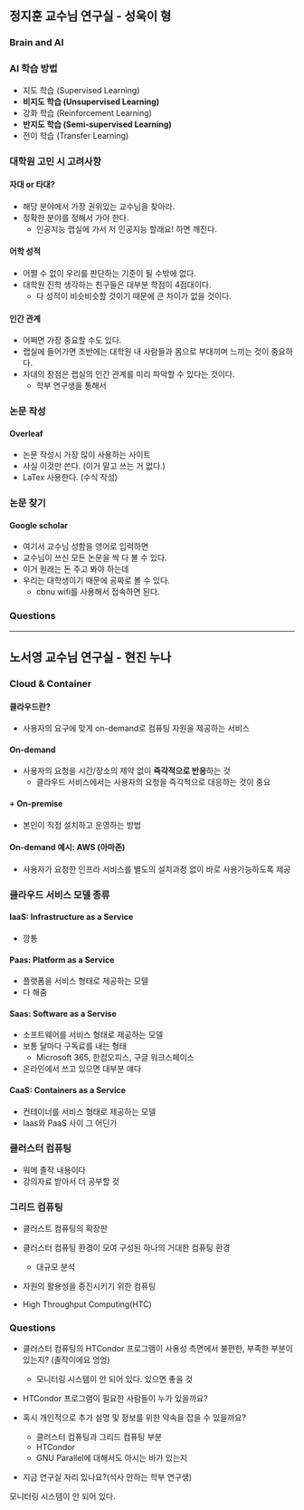 ## 정지훈 교수님 연구실 - 성욱이 형
### Brain and AI

### AI 학습 방법
- 지도 학습 (Supervised Learning)
- **비지도 학습 (Unsupervised Learning)**
- 강화 학습 (Reinforcement Learning)
- **반지도 학습 (Semi-supervised Learning)**	
- 전이 학습 (Transfer Learning)

### 대학원 고민 시 고려사항
#### 자대 or 타대?
- 해당 분야에서 가장 권위있는 교수님을 찾아라.
- 정확한 분야를 정해서 가야 한다.
	- 인공지능 랩실에 가서 저 인공지능 할래요! 하면 깨진다.

#### 어학 성적
- 어쩔 수 없이 우리를 판단하는 기준이 될 수밖에 없다.
- 대학원 진학 생각하는 친구들은 대부분 학점이 4점대이다.
	- 다 성적이 비슷비슷할 것이기 때문에 큰 차이가 없을 것이다.

#### 인간 관계
- 어쩌면 가장 중요할 수도 있다.
- 랩실에 들어가면 초반에는 대학원 내 사람들과 몸으로 부대끼며 느끼는 것이 중요하다.
- 자대의 장점은 랩실의 인간 관계를 미리 파악할 수 있다는 것이다.
	- 학부 연구생을 통해서

### 논문 작성
#### Overleaf
- 논문 작성시 가장 많이 사용하는 사이트
- 사실 이것만 쓴다. (이거 말고 쓰는 거 없다.)
- LaTex 사용한다. (수식 작성)

### 논문 찾기
#### Google scholar
- 여기서 교수님 성함을 영어로 입력하면
- 교수님이 쓰신 모든 논문을 싹 다 볼 수 있다.
- 이거 원래는 돈 주고 봐야 하는데
- 우리는 대학생이기 때문에 공짜로 볼 수 있다.
	- cbnu wifi를 사용해서 접속하면 된다.

### Questions

---
## 노서영 교수님 연구실 - 현진 누나
### Cloud & Container
#### 클라우드란?
- 사용자의 요구에 맞게 on-demand로 컴퓨팅 자원을 제공하는 서비스

#### On-demand
- 사용자의 요청을 시간/장소의 제약 없이 **즉각적으로 반응**하는 것
	- 클라우드 서비스에서는 사용자의 요청을 즉각적으로 대응하는 것이 중요

#### + On-premise
- 본인이 직접 설치하고 운영하는 방법

#### On-demand 예시: AWS (아마존)
- 사용자가 요청한 인프라 서비스를 별도의 설치과정 없이 바로 사용가능하도록 제공

### 클라우드 서비스 모델 종류
#### IaaS: Infrastructure as a Service
- 깡통

#### Paas: Platform as a Service
- 플랫폼을 서비스 형태로 제공하는 모델
- 다 해줌

#### Saas: Software as a Servise
- 소프트웨어를 서비스 형태로 제공하는 모델
- 보통 달마다 구독료를 내는 형태
	- Microsoft 365, 한컴오피스, 구글 워크스페이스
- 온라인에서 쓰고 있으면 대부분 얘다

#### CaaS: Containers as a Service
- 컨테이너를 서비스 형태로 제공하는 모델
- Iaas와 PaaS 사이 그 어딘가

### 클러스터 컴퓨팅
- 워메 졸작 내용이다
- 강의자료 받아서 더 공부할 것

### 그리드 컴퓨팅
- 클러스트 컴퓨팅의 확장판
- 클러스터 컴퓨팅 환경이 모여 구성된 하나의 거대한 컴퓨팅 환경
	- 대규모 분석

- 자원의 활용성을 증진시키기 위한 컴퓨팅
- High Throughput Computing(HTC)






### Questions
- 클러스터 컴퓨팅의 HTCondor 프로그램이 사용성 측면에서 불편한, 부족한 부분이 있는지? (졸작이에요 엉엉)
	- 모니터링 시스템이 안 되어 있다. 있으면 좋을 것

- HTCondor 프로그램이 필요한 사람들이 누가 있을까요?

- 혹시 개인적으로 추가 설명 및 정보를 위한 약속을 잡을 수 있을까요?
	- 클러스터 컴퓨팅과 그리드 컴퓨팅 부분
	- HTCondor
	- GNU Parallel에 대해서도 아시는 바가 있는지

- 지금 연구실 자리 있나요?(석사 안하는 학부 연구생)



모니터링 시스템이 안 되어 있다.